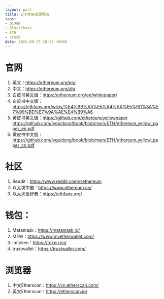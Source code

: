 ```yaml
---
layout: post
title: ETH常用资源导航
tags: 
- 区块链
- BlockChain
- ETH
- 以太坊
date: 2021-09-17 20:32 +0800
---
```




# 官网



1. 英文：https://ethereum.org/en/
2. 中文：https://ethereum.org/zh/
3. 白皮书英文版：https://ethereum.org/en/whitepaper/
4. 白皮书中文版：https://ethfans.org/wikis/%E4%BB%A5%E5%A4%AA%E5%9D%8A%E7%99%BD%E7%9A%AE%E4%B9%A6
5. 黄皮书英文版：https://github.com/ethereum/yellowpaper https://github.com/lvguidong/book/blob/main/ETH/ethereum_yellow_paper_en.pdf
6. 黄皮书中文版：https://github.com/lvguidong/book/blob/main/ETH/ethereum_yellow_paper_cn.pdf



# 社区

1. Reddit：https://www.reddit.com/r/ethereum
2. 以太坊中国：https://www.ethereum.cn/
3. 以太坊爱好者：https://ethfans.org/



# 钱包：

1. Metamask：https://metamask.io/
2. MEW：https://www.myetherwallet.com/
3. imtoken：https://token.im/
4. trustwallet：https://trustwallet.com/



# 浏览器

1. 中文Etherscan：https://cn.etherscan.com/
2. 英文Etherscan：https://etherscan.io/



